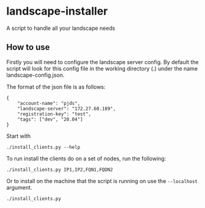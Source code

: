 # landscape-installer
A script to handle all your landscape needs

## How to use

Firstly you will need to configure the landscape server config. By default the script will look for this config file in the working directory (.) under the name landscape-config.json.

The format of the json file is as follows:
```
{
    "account-name": "pjds",
    "landscape-server": "172.27.60.189",
    "registration-key": "test",
    "tags": ["dev", "20.04"]
}
```
Start with

```
./install_clients.py --help
```

To run install the clients do on a set of nodes, run the following:

```
./install_clients.py IP1,IP2,FQN1,FQDN2

```

Or to install on the machine that the script is running on use the `--localhost` argument.

```
./install_clients.py
```

